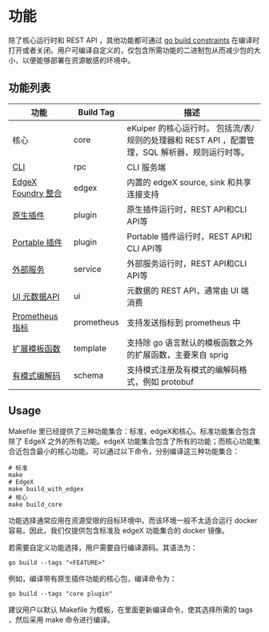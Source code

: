 # 功能

除了核心运行时和 REST API ，其他功能都可通过 [go build constraints](https://pkg.go.dev/go/build#hdr-Build_Constraints) 在编译时打开或者关闭。用户可编译自定义的，仅包含所需功能的二进制包从而减少包的大小，以便能够部署在资源敏感的环境中。

## 功能列表

| 功能                                                                      | Build Tag  | 描述                                                           |
|-------------------------------------------------------------------------|------------|--------------------------------------------------------------|
| 核心                                                                      | core       | eKuiper 的核心运行时。 包括流/表/规则的处理器和 REST API ，配置管理，SQL 解析器，规则运行时等。 |
| [CLI](./operation/cli/overview.md)                                      | rpc        | CLI 服务端                                                      |
| [EdgeX Foundry 整合](./edgex/edgex_rule_engine_tutorial.md)               | edgex      | 内置的 edgeX source, sink 和共享连接支持                               |
| [原生插件](./extension/native/overview.md)                                  | plugin     | 原生插件运行时，REST API和CLI API等                                    |
| [Portable 插件](./extension/portable/overview.md)                         | plugin     | Portable 插件运行时，REST API和CLI API等                             |
| [外部服务](./extension/external/external_func.md)                           | service    | 外部服务运行时，REST API和CLI API等                                    |
| [UI 元数据API](./operation/manager-ui/overview.md)                         | ui         | 元数据的 REST API，通常由 UI 端消费                                     |
| [Prometheus 指标](./operation/config/configuration_file.md#prometheus-配置) | prometheus | 支持发送指标到 prometheus 中                                         |
| [扩展模板函数](./rules/overview.md#模版中支持的函数)                                  | template   | 支持除 go 语言默认的模板函数之外的扩展函数，主要来自 sprig                           |
| [有模式编解码](./rules/codecs.md)                                             | schema     | 支持模式注册及有模式的编解码格式，例如 protobuf                                 |

## Usage

Makefile 里已经提供了三种功能集合：标准，edgeX和核心。标准功能集合包含除了 EdgeX 之外的所有功能。edgeX 功能集合包含了所有的功能；而核心功能集合近包含最小的核心功能。可以通过以下命令，分别编译这三种功能集合：

```shell
# 标准
make
# EdgeX
make build_with_edgex
# 核心
make build_core
```

功能选择通常应用在资源受限的目标环境中。而该环境一般不太适合运行 docker 容易。因此，我们仅提供包含标准及 edgeX 功能集合的 docker 镜像。

若需要自定义功能选择，用户需要自行编译源码。其语法为：

```shell
go build --tags "<FEATURE>"
```

例如，编译带有原生插件功能的核心包，编译命令为：

```shell
go build --tags "core plugin"
```

建议用户以默认 Makefile 为模板，在里面更新编译命令，使其选择所需的 tags ，然后采用 make 命令进行编译。
